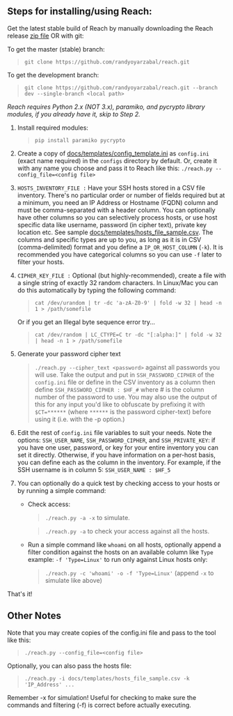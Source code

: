 Steps for installing/using Reach:
--------------------------------

Get the latest stable build of Reach by manually downloading the Reach release 
[zip file](https://github.com/randyoyarzabal/reach/archive/v1.0.3.zip) OR with git:

To get the master (stable) branch:
> `git clone https://github.com/randyoyarzabal/reach.git`

To get the development branch:
> `git clone https://github.com/randyoyarzabal/reach.git --branch dev --single-branch <local path>`

*Reach requires Python 2.x (NOT 3.x), paramiko, and pycrypto library modules, if you already have it, skip to Step 2.*

1. Install required modules: 

    >`pip install paramiko pycrypto`
    
2. Create a copy of [docs/templates/config_template.ini](templates/config_template.ini) 
as `config.ini` (exact name required) in the `configs` directory by default. Or, create it with any name you choose 
and pass it to Reach like this: `./reach.py --config_file=<config file>`

3. `HOSTS_INVENTORY_FILE :` Have your SSH hosts stored in a CSV file inventory.  There's no particular order or number 
of fields required but at a minimum, you need an IP Address or Hostname (FQDN) column and must be comma-separated with 
a header column. You can optionally have other columns so you can selectively process hosts, or use host specific data 
like username, password (in cipher text), private key location etc. 
See sample [docs/templates/hosts_file_sample.csv](templates/hosts_file_sample.csv).  The columns and specific types 
are up to you, as long as it is in CSV (comma-delimited) format and you define a `IP_OR_HOST_COLUMN` (`-k`).
It is recommended you have categorical columns so you can use `-f` later to filter your hosts. 

4. `CIPHER_KEY_FILE :` Optional (but highly-recommended), create a file with a single string of exactly 32 random characters. 
In Linux/Mac you can do this automatically by typing the following command:

    >`cat /dev/urandom | tr -dc 'a-zA-Z0-9' | fold -w 32 | head -n 1 > /path/somefile`
    
    Or if you get an Illegal byte sequence error try...
    
    >`cat /dev/random | LC_CTYPE=C tr -dc "[:alpha:]" | fold -w 32 | head -n 1 > /path/somefile`
    
5. Generate your password cipher text

    >`./reach.py --cipher_text <password>` against all passwords you will use.  Take the output and put 
    in `SSH_PASSWORD_CIPHER` of the `config.ini` file or define in the CSV inventory as a column then define
    `SSH_PASSWORD_CIPHER : $HF_#` where # is the column number of the password to use. You may also use the output
    of this for any input you'd like to obfuscate by prefixing it with `$CT=******` (where `******` is the password 
    cipher-text) before using it (i.e. with the -p option.)

6. Edit the rest of `config.ini` file variables to suit your needs. Note the options: `SSH_USER_NAME`, 
`SSH_PASSWORD_CIPHER`, and `SSH_PRIVATE_KEY`: if you have one user, password, or key for your entire inventory
you can set it directly. Otherwise, if you have information on a per-host basis, you can define each as the column
in the inventory. For example, if the SSH username is in column 5: `SSH_USER_NAME : $HF_5`

7. You can optionally do a quick test by checking access to your hosts or by running a simple command:

    - Check access:
        > `./reach.py -a -x` to simulate.

        > `./reach.py -a` to check your access against all the hosts.

    - Run a simple command like `whoami` on all hosts, optionally append a filter condition against the hosts on 
        an available column like `Type` example: `-f 'Type=Linux'` to run only against Linux hosts only:

        > `./reach.py -c 'whoami' -o -f 'Type=Linux'` (append `-x` to simulate like above)

That's it!

Other Notes
-------

Note that you may create copies of the config.ini file and pass to the tool like this:

   >`./reach.py --config_file=<config file>`

Optionally, you can also pass the hosts file:

   >`./reach.py -i docs/templates/hosts_file_sample.csv -k 'IP_Address' ...`

Remember -x for simulation!  Useful for checking to make sure the commands and filtering (-f)
  is correct before actually executing.
